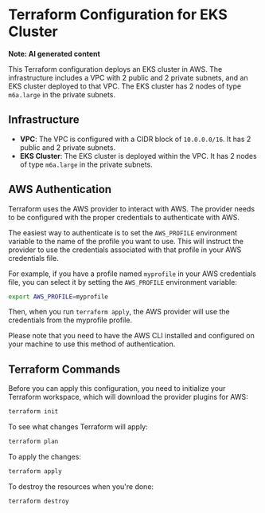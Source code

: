 # Terraform Configuration for EKS Cluster

**Note: AI generated content**

This Terraform configuration deploys an EKS cluster in AWS. The infrastructure
includes a VPC with 2 public and 2 private subnets, and an EKS cluster deployed
to that VPC. The EKS cluster has 2 nodes of type `m6a.large` in the private
subnets.

## Infrastructure

- **VPC**: The VPC is configured with a CIDR block of `10.0.0.0/16`. It has 2
  public and 2 private subnets.
- **EKS Cluster**: The EKS cluster is deployed within the VPC. It has 2 nodes of
  type `m6a.large` in the private subnets.

## AWS Authentication

Terraform uses the AWS provider to interact with AWS. The provider needs to be
configured with the proper credentials to authenticate with AWS.

The easiest way to authenticate is to set the `AWS_PROFILE` environment variable
to the name of the profile you want to use. This will instruct the provider to
use the credentials associated with that profile in your AWS credentials file.

For example, if you have a profile named `myprofile` in your AWS credentials
file, you can select it by setting the `AWS_PROFILE` environment variable:

```sh
export AWS_PROFILE=myprofile
```

Then, when you run `terraform apply`, the AWS provider will use the credentials
from the myprofile profile.

Please note that you need to have the AWS CLI installed and configured on your
machine to use this method of authentication.

## Terraform Commands

Before you can apply this configuration, you need to initialize your Terraform
workspace, which will download the provider plugins for AWS:

```sh
terraform init
```

To see what changes Terraform will apply:

```sh
terraform plan
```

To apply the changes:

```sh
terraform apply
```

To destroy the resources when you're done:

```sh
terraform destroy
```
